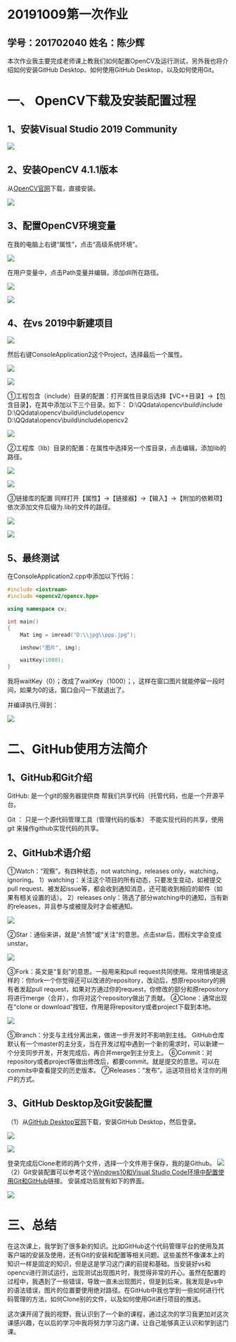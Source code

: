 # 20191009第一次作业
## 学号：201702040   姓名：陈少辉
本次作业我主要完成老师课上教我们如何配置OpenCV及运行测试，另外我也将介绍如何安装GitHub Desktop、如何使用GitHub Desktop，以及如何使用Git。
# 一、 OpenCV下载及安装配置过程
## 1、安装Visual Studio 2019 Community 

 ![](./Images/020.png)

## 2、安装OpenCV 4.1.1版本
从[OpenCV官网](https://www.opencv.org)下载，直接安装。


![](./Images/021.png)

## 3、配置OpenCV环境变量
在我的电脑上右键“属性”，点击“高级系统环境”。

![](./Images/022.png)

在用户变量中，点击Path变量并编辑，添加dll所在路径。

![](./Images/023.png)

![](./Images/024.png)

## 4、在vs 2019中新建项目

![](./Images/025.png)

然后右键ConsoleApplication2这个Project，选择最后一个属性。

![](./Images/027.png)

![](./Images/026.png)

①工程包含（include）目录的配置：打开属性目录后选择【VC++目录】→【包含目录】，在其中添加以下三个目录。如下：
D:\QQdata\opencv\build\include
D:\QQdata\opencv\build\include\opencv
D:\QQdata\opencv\build\include\opencv2

![](./Images/028.png)

②工程库（lib）目录的配置：在属性中选择另一个库目录，点击编辑，添加lib的路径。

![](./Images/029.png)

![](./Images/030.png)

③链接库的配置
同样打开【属性】→【链接器】→【输入】→【附加的依赖项】依次添加文件后缀为.lib的文件的路径。

![](./Images/029.png)

![](./Images/031.png)

## 5、最终测试
在ConsoleApplication2.cpp中添加以下代码：

```C++
#include <iostream>
#include <opencv2/opencv.hpp>

using namespace cv;

int main()
{
    Mat img = imread("D:\\jpg\\ppp.jpg");

	imshow("图片", img);

	waitKey(1000);
}
```
我将waitKey（0）；改成了waitKey（1000）；，这样在窗口图片就能停留一段时间，如果为0的话，窗口会闪一下就退出了。

并编译执行,得到：


![](./Images/01.png)

# 二、GitHub使用方法简介
## 1、GitHub和Git介绍
GitHub:  是一个git的服务器提供商 帮我们共享代码（托管代码，也是一个开源平台。

Git ： 只是一个源代码管理工具（管理代码的版本） 不能实现代码的共享，使用git 来操作github实现代码的共享。

## 2、GitHub术语介绍
①Watch：“观察”。有四种状态，not watching，releases only，watching，ignoring。
1）watching：关注这个项目的所有动态，只要发生变动，如被提交 pull request、被发起issue等，都会收到通知消息，还可能收到相应的邮件（如果有相关设置的话）。
2）releases only：筛选了部分watching中的通知，当有新的releases，并且参与或被提及时才会被通知。

![](./Images/032.png)

②Star：通俗来讲，就是“点赞”或“关注”的意思。点击star后，图标文字会变成unstar。

![](./Images/033.png)

③Fork：英文是“复刻”的意思。一般用来和pull request共同使用。常用情境是这样的：你fork一个你觉得还可以改进的repository，改动后，想原repository的拥有者发起pull request，如果对方通过你的request，你修改的部分和原repository将进行merge（合并），你将对这个repository做出了贡献。
④Clone：通常出现在“clone or download”按钮，作用是将repository或者project下载到本地。

![](./Images/034.png)

⑤Branch：分支与主线分离出来，做进一步开发时不影响到主线。
GitHub仓库默认有一个master的主分支，当在开发过程中遇到一个新的需求时，可以新建一个分支同步开发，开发完成后，再合并merge到主分支上。
⑥Commit：对repository或者project等做出修改后，都要commit。就是提交的意思。可以在commits中查看提交的历史版本。
⑦Releases：“发布”。运送项目给关注你的用户的方式。
## 3、GitHub Desktop及Git安装配置
 （1）从[GitHub Desktop官网](https://desktop.github.com/)下载，安装GitHub Desktop，然后登录。

 ![](./Images/036.png)

 ![](./Images/035.png)

 登录完成后Clone老师的两个文件，选择一个文件用于保存，我的是Github。
  ![](./Images/037.png)
  （2）Git安装配置可以参考这个[Windows10和Visual Studio Code环境中配置使用Git和GitHub](https://blog.csdn.net/toyijiu/article/details/87828373)链接。
安装成功后就有如下的界面。

  ![](./Images/038.png)
  
  # 三、总结
在这次课上，我学到了很多新的知识。比如GitHub这个代码管理平台的使用及其客户端的安装及使用，还有Git的安装和配置等相关问题。这些虽然不像课本上的知识一样是固定的知识，但是这是学习这门课的前提和基础。当安装好vs和opencv进行测试运行，出现测试出现图片时，我觉得非常的开心。虽然在配置的过程中，我遇到了一些错误，导致一直未出现图片，但是到后来，我发现是vs中的语法错误，图片的位置要使用绝对路径。在GitHub中我也学到一些如何进行代码管理的方法，如何Clone别的文件，以及如何使用Git进行项目的推送。

这次课开阔了我的视野，我认识到了一个新的课程，通过这次的学习我更加对这次课感兴趣，在以后的学习中我将努力学习这门课，让自己能够真正认识和学到这门课。
